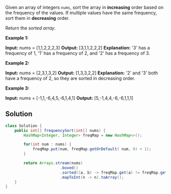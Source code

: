 Given an array of integers `nums`, sort the array in **increasing** order based on the frequency of the values. If multiple values have the same frequency, sort them in **decreasing** order.

Return the _sorted array_.

**Example 1:**

**Input:** nums = [1,1,2,2,2,3]
**Output:** [3,1,1,2,2,2]
**Explanation:** '3' has a frequency of 1, '1' has a frequency of 2, and '2' has a frequency of 3.

**Example 2:**

**Input:** nums = [2,3,1,3,2]
**Output:** [1,3,3,2,2]
**Explanation:** '2' and '3' both have a frequency of 2, so they are sorted in decreasing order.

**Example 3:**

**Input:** nums = [-1,1,-6,4,5,-6,1,4,1]
**Output:** [5,-1,4,4,-6,-6,1,1,1]

## Solution

```java
class Solution {
    public int[] frequencySort(int[] nums) {
        HashMap<Integer, Integer> freqMap = new HashMap<>();

        for(int num : nums) {
            freqMap.put(num, freqMap.getOrDefault( num, 0) + 1);
        }

        return Arrays.stream(nums)
                        .boxed()
                        .sorted((a, b) -> freqMap.get(a) != freqMap.get(b) ? freqMap.get(a) - freqMap.get(b) : b - a)
                        .mapToInt(n -> n).toArray();
    }
}
```